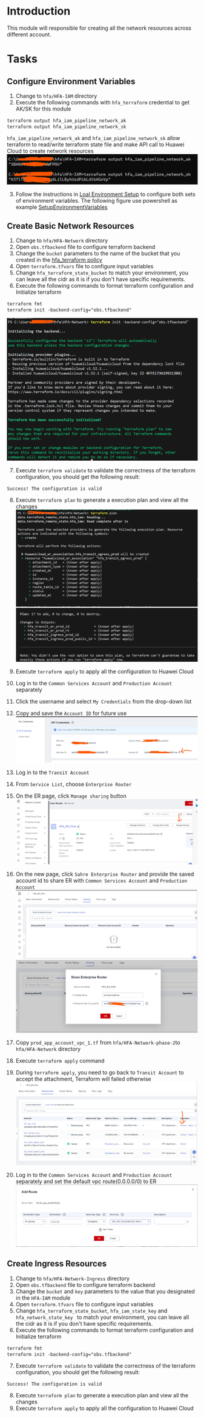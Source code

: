 # Introduction
This module will responsible for creating all the network resources across different account.

# Tasks
## Configure Environment Variables
1. Change to `hfa/HFA-IAM` directory
2. Execute the following commands with `hfa_terraform` credential to get AK/SK for this module
```
terraform output hfa_iam_pipeline_network_ak
terraform output hfa_iam_pipeline_network_sk
```
`hfa_iam_pipeline_network_ak` and `hfa_iam_pipeline_network_sk` allow terraform to read/write terraform state file and make API call to Huawei Cloud to create network resources
![GetAKSK](./images/network/001_network_aksk.png)

3. Follow the instructions in [Loal Environment Setup](./03_Local_Env_Setup.md#configure-environment-variables) to configure both sets of environment variables.
The following figure use powershell as example
[SetupEnvironmentVariables](./images/network/001_network_aksk_01.png)

## Create Basic Network Resources
1. Change to  `hfa/HFA-Network` directory
2. Open `obs.tfbackend` file to configure terraform backend
3. Change the `bucket` parameters to the name of the bucket that you created in the [hfa_terraform policy](./02_Account_Initialization.md#create-a-obs-bucket-for-terraform-state-storage)
4. Open `terraform.tfvars` file to configure input variables
5. Change `hfa_terraform_state_bucket` to match your environment, you can leave all the cidr as it is if you don't have specific requirements.
6. Execute the following commands to format terraform configuration and Initialize terraform
```
terraform fmt
terraform init -backend-config="obs.tfbackend"
```
![TerraformInitialization](./images/network/001_network_init.png)

7. Execute `terraform validate` to validate the correctness of the terraform configuration, you should get the following result:
```
Success! The configuration is valid
```

8. Execute `terraform plan` to generate a execution plan and view all the changes
![TerraformPlan01](./images/network/001_network_plan_01.png)
![TerraformPlan02](./images/network/001_network_plan_02.png)

9. Execute `terraform apply` to apply all the configuration to Huawei Cloud

10. Log in to the `Common Services Account` and `Production Account` separately
11. Click the username and select `My Credentials` from the drop-down list
12. Copy and save the `Account ID` for future use
![domainid](./images/network/002_network_share_01.png)
13. Log in to the `Transit Account`
14. From `Service List`, choose `Enterprise Router`
15. On the ER page, click `Manage sharing` button
![er01](./images/network/003_network_er_02.png)
16. On the new page, click `Sahre Enterprise Router` and provide the saved account id to share ER with `Common Services Account` and `Production Account`
![er02](./images/network/003_network_er_03.png)
![er03](./images/network/003_network_er_04.png)
17. Copy `prod_app_account_vpc_1.tf` from `hfa/HFA-Network-phase-2`to `hfa/HFA-Network` directory
18. Execute `terraform apply` command
19. During `terraform apply`, you need to go back to `Transit Account` to accept the attachment, Terraform will failed otherwise
![er04](./images/network/003_network_er_05.png)
20. Log in to the `Common Services Account` and `Production Account` separately and set the default vpc route(0.0.0.0/0) to ER 
![er05](./images/network/003_network_er_06.png)

## Create Ingress Resources
1. Change to  `hfa/HFA-Network-Ingress` directory
2. Open `obs.tfbackend` file to configure terraform backend
3. Change the `bucket` and `key` parameters to the value that you designated in the `HFA-IAM` module
4. Open `terraform.tfvars` file to configure input variables
5. Change `hfa_terraform_state_bucket`, `hfa_iam_state_key` and `hfa_network_state_key ` to match your environment, you can leave all the cidr as it is if you don't have specific requirements.
6. Execute the following commands to format terraform configuration and Initialize terraform
```
terraform fmt
terraform init -backend-config="obs.tfbackend"
```
7. Execute `terraform validate` to validate the correctness of the terraform configuration, you should get the following result:
```
Success! The configuration is valid
```

8. Execute `terraform plan` to generate a execution plan and view all the changes
9. Execute `terraform apply` to apply all the configuration to Huawei Cloud
